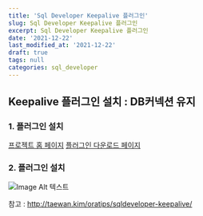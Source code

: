 ```yaml
---
title: 'Sql Developer Keepalive 플러그인'
slug: Sql Developer Keepalive 플러그인
excerpt: Sql Developer Keepalive 플러그인
date: '2021-12-22'
last_modified_at: '2021-12-22'
draft: true
tags: null
categories: sql_developer
---
```


## Keepalive 플러그인 설치 : DB커넥션 유지 

### 1. 플러그인 설치

[프로젝트 홈 페이지](https://scristalli.github.io/SQL-Developer-4-keepalive/)
[플러그인 다운로드 페이지](https://github.com/scristalli/SQL-Developer-4-keepalive/releases)




### 2. 플러그인 설치


<p>
  <img data-action="zoom" src="https://taewanmerepo.github.io/2019/09/keepalive/020.jpg" alt="Image Alt 텍스트">

</p>




참고 : <a href="http://taewan.kim/oratips/sqldeveloper-keepalive/">http://taewan.kim/oratips/sqldeveloper-keepalive/</a>